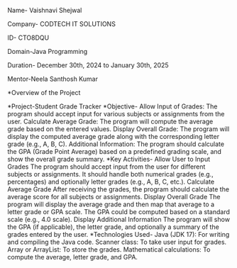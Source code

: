 Name- Vaishnavi Shejwal

Company- CODTECH IT SOLUTIONS

ID- CTO8DQU

Domain-Java Programming

Duration- December 30th, 2024 to January 30th, 2025

Mentor-Neela Santhosh Kumar

*Overview of the Project

*Project-Student Grade Tracker
*Objective-
Allow Input of Grades: The program should accept input for various subjects or assignments from the user.
Calculate Average Grade: The program will compute the average grade based on the entered values.
Display Overall Grade: The program will display the computed average grade along with the corresponding letter grade (e.g., A, B, C).
Additional Information: The program should calculate the GPA (Grade Point Average) based on a predefined grading scale, and show the overall grade summary.
*Key Activities-
Allow User to Input Grades
The program should accept input from the user for different subjects or assignments.
It should handle both numerical grades (e.g., percentages) and optionally letter grades (e.g., A, B, C, etc.).
 Calculate Average Grade
After receiving the grades, the program should calculate the average score for all subjects or assignments.
Display Overall Grade
The program will display the average grade and then map that average to a letter grade or GPA scale.
The GPA could be computed based on a standard scale (e.g., 4.0 scale).
Display Additional Information
The program will show the GPA (if applicable), the letter grade, and optionally a summary of the grades entered by the user.
*Technologies Used-
Java (JDK 17): For writing and compiling the Java code.
Scanner class: To take user input for grades.
Array or ArrayList: To store the grades.
Mathematical calculations: To compute the average, letter grade, and GPA.





















